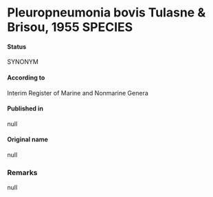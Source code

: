 # Pleuropneumonia bovis Tulasne & Brisou, 1955 SPECIES

#### Status
SYNONYM

#### According to
Interim Register of Marine and Nonmarine Genera

#### Published in
null

#### Original name
null

### Remarks
null